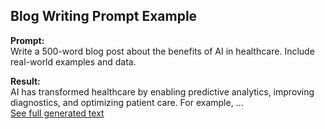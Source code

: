 ## Blog Writing Prompt Example  
**Prompt:**  
Write a 500-word blog post about the benefits of AI in healthcare. Include real-world examples and data.  

**Result:**  
AI has transformed healthcare by enabling predictive analytics, improving diagnostics, and optimizing patient care. For example, …  
[See full generated text](Prompts/Examples/ai_healthcare_blog.md)



